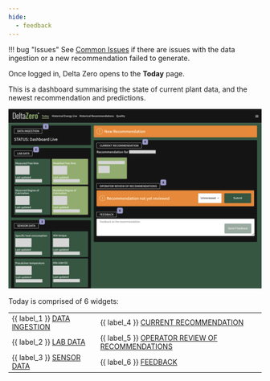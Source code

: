 ```yaml
---
hide:
  - feedback
---
```


<style>
    /* Hide empty headers in table */
    thead, th { display: none }
</style>

!!! bug "Issues"
    See [Common Issues](common_issues.md) if there are issues with the data ingestion or a new recommendation failed to generate.

Once logged in, Delta Zero opens to the **Today** page.

This is a dashboard summarising the state of current plant data, and the newest recommendation and predictions. 

![Delta Zero dashboard](../_assets/media/screenshots/today/today.png)

Today is comprised of 6 widgets:

|   |   |
|---|---|
| {{ label_1 }} [DATA INGESTION](data_ingestion.md) | {{ label_4 }} [CURRENT RECOMMENDATION](current_recommendation.md) |
| {{ label_2 }} [LAB DATA](lab_data.md) | {{ label_5 }} [OPERATOR REVIEW OF RECOMMENDATIONS](operator_review.md) |
| {{ label_3 }} [SENSOR DATA](sensor_data.md) | {{ label_6 }} [FEEDBACK](operator_review.md) |